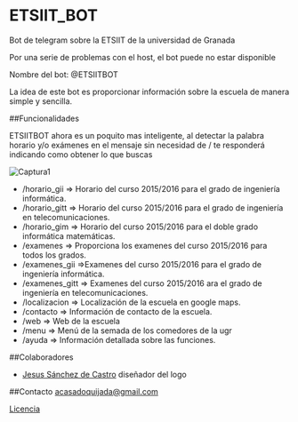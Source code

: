 # ETSIIT_BOT
Bot de telegram sobre la ETSIIT de la universidad de Granada

Por una serie de problemas con el host, el bot puede no estar disponible

Nombre del bot: @ETSIITBOT

La idea de este bot es proporcionar información sobre la escuela de manera simple y sencilla.

##Funcionalidades

ETSIITBOT ahora es un poquito mas inteligente, al detectar la palabra horario y/o exámenes en el mensaje
sin necesidad de / te responderá indicando como obtener lo que buscas

![Captura1](informacion/pasiva.png)

* /horario_gii => Horario del curso 2015/2016 para el grado de ingeniería informática.
* /horario_gitt => Horario del curso 2015/2016 para el grado de ingeniería en telecomunicaciones.
* /horario_gim => Horario del curso 2015/2016 para el doble grado informática matemáticas.
* /examenes => Proporciona los examenes del curso 2015/2016 para todos los grados.
* /examenes_gii =>Examenes del curso 2015/2016 para  el grado de ingeniería informática.
* /examenes_gitt => Examenes del curso 2015/2016 ara el grado de ingeniería en telecomunicaciones.
* /localizacion => Localización de la escuela en google maps.
* /contacto => Información de contacto de la escuela.
* /web => Web de la escuela
* /menu => Menú de la semada de los comedores de la ugr
* /ayuda => Información detallada sobre las funciones.



##Colaboradores

* [Jesus Sánchez de Castro](https://github.com/Yissoft) diseñador del logo

##Contacto
acasadoquijada@gmail.com

[Licencia](https://github.com/acasadoquijada/ETSIIT_BOT/blob/master/LICENSE)
